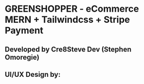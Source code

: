# GREENSHOPPER - eCommerce MERN + Tailwindcss + Stripe Payment

## Developed by Cre8Steve Dev (Stephen Omoregie)

## UI/UX Design by:
